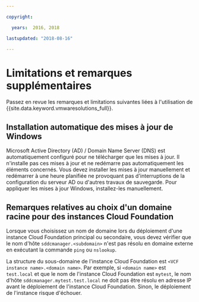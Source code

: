 ```yaml
---

copyright:

  years:  2016, 2018

lastupdated: "2018-08-16"

---
```


# Limitations et remarques supplémentaires

Passez en revue les remarques et limitations suivantes liées à l'utilisation de {{site.data.keyword.vmwaresolutions_full}}.

## Installation automatique des mises à jour de Windows

Microsoft Active Directory (AD) / Domain Name Server (DNS) est automatiquement configuré pour ne télécharger que les mises à jour. Il n'installe pas ces mises à jour et ne redémarre pas automatiquement les éléments concernés. Vous devez installer les mises à jour manuellement et redémarrer à une heure planifiée ne provoquant pas d'interruptions de la configuration du serveur AD ou d'autres travaux de sauvegarde. Pour appliquer les mises à jour Windows, installez-les manuellement.

## Remarques relatives au choix d'un domaine racine pour des instances Cloud Foundation

Lorsque vous choisissez un nom de domaine lors du déploiement d'une instance Cloud Foundation principal ou secondaire, vous devez vérifier que le nom d'hôte `sddcmanager.<subdomain>` n'est pas résolu en domaine externe en exécutant la commande `ping` ou `nslookup`.

La structure du sous-domaine de l'instance Cloud Foundation est `<VCF instance name>.<domain name>`. Par exemple, si `<domain name>` est `test.local` et que le nom de l'instance Cloud Foundation est `mytest`, le nom d'hôte `sddcmanager.mytest.test.local` ne doit pas être résolu en adresse IP avant le déploiement de l'instance Cloud Foundation. Sinon, le déploiement de l'instance risque d'échouer.
